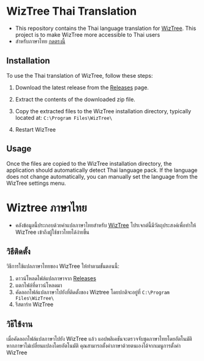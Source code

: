 # WizTree Thai Translation

- This repository contains the Thai language translation for [WizTree](https://diskanalyzer.com/). This project is to make WizTree more accessible to Thai users 
- สำหรับภาษาไทย [กดตรงนี้](#Wiztree-ภาษาไทย)


## Installation 

To use the Thai translation of WizTree, follow these steps:

1. Download the latest release from the [Releases](https://github.com/shadowsnow124/Wiztree-Thai-Translation/releases) page.

   
2. Extract the contents of the downloaded zip file.
   
3. Copy the extracted files to the WizTree installation directory, typically located at: `C:\Program Files\WizTree\`
   
4. Restart WizTree
   
## Usage

Once the files are copied to the WizTree installation directory, the application should automatically detect Thai language pack. If the language does not change automatically, you can manually set the language from the WizTree settings menu.

# Wiztree ภาษาไทย 
- คลังข้อมูลนี้ประกอบด้วยคำแปลภาษาไทยสำหรับ [WizTree](https://diskanalyzer.com/) โปรเจกต์นี้มีวัตถุประสงค์เพื่อทำให้ WizTree เข้าถึงผู้ใช้ชาวไทยได้ง่ายขึ้น

## วิธีติดตั้ง
วิธีการใช้แปลภาษาไทยของ WizTree ให้ทำตามขั้นตอนนี้:

1. ดาวน์โหลดไฟล์แปลภาษาจาก [Releases](https://github.com/shadowsnow124/Wiztree-Thai-Translation/releases)
2. แตกไฟล์ที่ดาวน์โหลดมา
3. คัดลอกไฟล์แปลภาษาไปยังที่ติดตั้งของ Wiztree โดยปกติจะอยู่ที่ `C:\Program Files\WizTree\`
4. รีสตาร์ท WizTree

## วิธ๊ใช้งาน
เมื่อคัดลอกไฟล์แปลภาษาไปยัง WizTree แล้ว แอปพลิเคชันจะตรวจจับชุดภาษาไทยโดยอัตโนมัติ หากภาษาไม่เปลี่ยนแปลงโดยอัตโนมัติ คุณสามารถตั้งค่าภาษาด้วยตนเองได้จากเมนูการตั้งค่า WizTree




